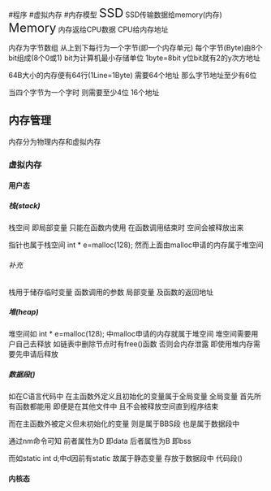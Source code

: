 #程序 #虚拟内存
#内存模型
<span style="font-size:24px;">SSD</span>
SSD传输数据给memory(内存)
<span style="font-size: 24px;">Memory</span>
内存返给CPU数据
CPU给内存地址

内存为字节数组
从上到下每行为一个字节(即一个内存单元)
每个字节(Byte)由8个bit组成(8个0或1)
bit为计算机最小存储单位
1byte=8bit
y位bit就有2的y次方地址

64B大小的内存便有64行(1Line=1Byte)
需要64个地址 那么字节地址至少有6位

当四个字节为一个字时
则需要至少4位 16个地址



## 内存管理

内存分为物理内存和虚拟内存
### 虚拟内存
#### 用户态
##### 栈(stack)
栈空间
即局部变量
只能在函数内使用 在函数调用结束时
空间会被释放出来

指针也属于栈空间
int * e=malloc(128);
然而上面由malloc申请的内存属于堆空间
###### 补充
栈用于储存临时变量 函数调用的参数 局部变量 及函数的返回地址


##### 堆(heap)
堆空间如
int * e=malloc(128);
中malloc申请的内存就属于堆空间
堆空间需要用户自己去释放
如链表中删除节点时有free()函数
否则会内存泄露
即使用堆内存需要先申请后释放
##### 数据段()
如在C语言代码中
在主函数外定义且初始化的变量属于全局变量
全局变量 首先所有函数都能用
即便是在其他文件中
且不会被释放空间直到程序结束

而在主函数外被定义但未初始化的变量
则是属于BBS段 也是属于数据段中

通过nm命令可知
前者属性为D 即data
后者属性为B 即bss

而如static int d;中d因前有static
故属于静态变量 存放于数据段中
代码段()
#### 内核态





































